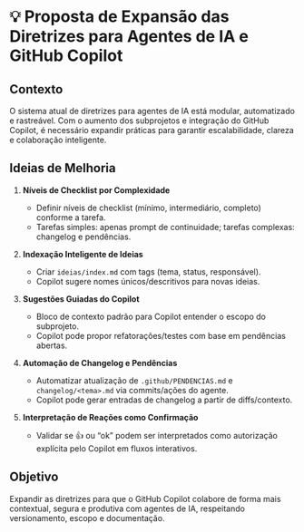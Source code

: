 # 💡 Proposta de Expansão das Diretrizes para Agentes de IA e GitHub Copilot

## Contexto

O sistema atual de diretrizes para agentes de IA está modular, automatizado e rastreável. Com o aumento dos subprojetos e integração do GitHub Copilot, é necessário expandir práticas para garantir escalabilidade, clareza e colaboração inteligente.

## Ideias de Melhoria

1. **Níveis de Checklist por Complexidade**
   - Definir níveis de checklist (mínimo, intermediário, completo) conforme a tarefa.
   - Tarefas simples: apenas prompt de continuidade; tarefas complexas: changelog e pendências.

2. **Indexação Inteligente de Ideias**
   - Criar `ideias/index.md` com tags (tema, status, responsável).
   - Copilot sugere nomes únicos/descritivos para novas ideias.

3. **Sugestões Guiadas do Copilot**
   - Bloco de contexto padrão para Copilot entender o escopo do subprojeto.
   - Copilot pode propor refatorações/testes com base em pendências abertas.

4. **Automação de Changelog e Pendências**
   - Automatizar atualização de `.github/PENDENCIAS.md` e `changelog/<tema>.md` via commits/ações do agente.
   - Copilot pode gerar entradas de changelog a partir de diffs/contexto.

5. **Interpretação de Reações como Confirmação**
   - Validar se 👍 ou “ok” podem ser interpretados como autorização explícita pelo Copilot em fluxos interativos.

## Objetivo

Expandir as diretrizes para que o GitHub Copilot colabore de forma mais contextual, segura e produtiva com agentes de IA, respeitando versionamento, escopo e documentação.
